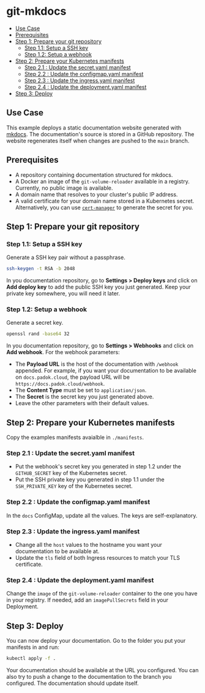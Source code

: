 # git-mkdocs <!-- omit in toc -->

- [Use Case](#use-case)
- [Prerequisites](#prerequisites)
- [Step 1: Prepare your git repository](#step-1-prepare-your-git-repository)
  - [Step 1.1: Setup a SSH key](#step-11-setup-a-ssh-key)
  - [Step 1.2: Setup a webhook](#step-12-setup-a-webhook)
- [Step 2: Prepare your Kubernetes manifests](#step-2-prepare-your-kubernetes-manifests)
  - [Step 2.1 : Update the secret.yaml manifest](#step-21--update-the-secretyaml-manifest)
  - [Step 2.2 : Update the configmap.yaml manifest](#step-22--update-the-configmapyaml-manifest)
  - [Step 2.3 : Update the ingress.yaml manifest](#step-23--update-the-ingressyaml-manifest)
  - [Step 2.4 : Update the deployment.yaml manifest](#step-24--update-the-deploymentyaml-manifest)
- [Step 3: Deploy](#step-3-deploy)

## Use Case

This example deploys a static documentation website generated with [mkdocs](https://www.mkdocs.org/). The documentation's source is stored in a GitHub repository. The website regenerates itself when changes are pushed to the `main` branch.

## Prerequisites

- A repository containing documentation structured for mkdocs.
- A Docker an image of the `git-volume-reloader` available in a registry. Currently, no public image is available.
- A domain name that resolves to your cluster's public IP address.
- A valid certificate for your domain name stored in a Kubernetes secret. Alternatively, you can use [`cert-manager`](https://cert-manager.io/docs/) to generate the secret for you.

## Step 1: Prepare your git repository

### Step 1.1: Setup a SSH key

Generate a SSH key pair without a passphrase.

```zsh
ssh-keygen -t RSA -b 2048
```

In you documentation repository, go to **Settings > Deploy keys** and click on **Add deploy key** to add the public SSH key you just generated. Keep your private key somewhere, you will need it later.

### Step 1.2: Setup a webhook

Generate a secret key.

```zsh
openssl rand -base64 32
```

In you documentation repository, go to **Settings > Webhooks** and click on **Add webhook**. For the webhook parameters:

- The **Payload URL** is the host of the documentation with `/webhook` appended. For example, if you want your documentation to be available on `docs.padok.cloud`, the payload URL will be `https://docs.padok.cloud/webhook`.
- The **Content Type** must be set to `application/json`.
- The **Secret** is the secret key you just generated above.
- Leave the other parameters with their default values.

## Step 2: Prepare your Kubernetes manifests

Copy the examples manifests avaialble in `./manifests`.

### Step 2.1 : Update the secret.yaml manifest

- Put the webhook's secret key you generated in step 1.2 under the `GITHUB_SECRET` key of the Kubernetes secret.
- Put the SSH private key you generated in step 1.1 under the `SSH_PRIVATE_KEY` key of the Kubernetes secret.

### Step 2.2 : Update the configmap.yaml manifest

In the `docs` ConfigMap, update all the values. The keys are self-explanatory.

### Step 2.3 : Update the ingress.yaml manifest

- Change all the `host` values to the hostname you want your documentation to be available at.
- Update the `tls` field of both Ingress resources to match your TLS certificate.

### Step 2.4 : Update the deployment.yaml manifest

Change the `image` of the `git-volume-reloader` container to the one you have in your registry. If needed, add an `imagePullSecrets` field in your Deployment.

## Step 3: Deploy

You can now deploy your documentation. Go to the folder you put your manifests in and run:

```zsh
kubectl apply -f .
```

Your documentation should be available at the URL you configured. You can also try to push a change to the documentation to the branch you configured. The documentation should update itself.
